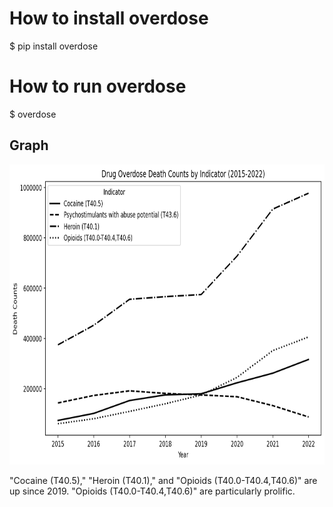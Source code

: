 # How to install overdose
$ pip install overdose

# How to run overdose
$ overdose

## Graph

<img src='https://github.com/i-inose/OverDose/blob/main/result.png?raw=true' height=480, width=640>


"Cocaine (T40.5)," "Heroin (T40.1)," and "Opioids (T40.0-T40.4,T40.6)" are up since 2019.
"Opioids (T40.0-T40.4,T40.6)" are particularly prolific.